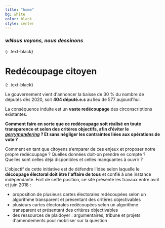 ```yaml
---
title: "home"
bg: white
color: black
style: center
---
```


### *wNous voyons, nous dessinons*
{: .text-black}

<span class="fa-stack subtlecircle" style="font-size:100px; background:rgba(255,166,0,0.1)">
  <i class="fa fa-circle fa-stack-2x text-white"></i>
  <i class="fa-pencil fa-stack-1x text-blue"></i>
</span>

# Redécoupage citoyen
{: .text-black}


Le gouvernement vient d'annoncer la baisse de 30 % du nombre de députés dès 2020, soit **404 député.e.s** au lieu de 577 aujourd'hui.

La conséquence induite est un **vaste redécoupage** des circonscriptions existantes.

**Comment faire en sorte que ce redécoupage soit réalisé en toute transparence et selon des critères objectifs, afin d’éviter le _[gerrymandering](https://fr.wikipedia.org/wiki/Gerrymandering)_ ? Et sans négliger les contraintes liées aux opérations de vote ?**

Comment en tant que citoyens s’emparer de ces enjeux et proposer notre propre redécoupage ? Quelles données doit-on prendre en compte ? Quelles sont celles déjà disponibles et celles manquantes à ouvrir ?

L'objectif de cette initiative est de défendre l'idée selon laquelle le **découpage électoral doit être l'affaire de tous** et confié à une instance indépendante. Fort de cette position, ce site présente les travaux entre avril et juin 2018 :
- proposition de plusieurs cartes électorales redécoupées selon un algorithme transparent et présentant des critères objectivables
- plusieurs cartes électorales redécoupées selon un algorithme transparent et présentant des critères objectivables
- des ressources de plaidoyer : argumentaires, tribune et projets d'amendements pour mobiliser sur la question 
